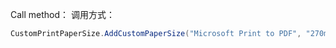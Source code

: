 Call method：
调用方式：
```csharp
CustomPrintPaperSize.AddCustomPaperSize("Microsoft Print to PDF", "270mm*35mm", 35, 270);
```

